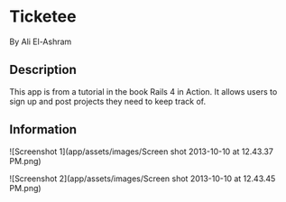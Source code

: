 # Ticketee

By Ali El-Ashram

## Description

This app is from a tutorial in the book Rails 4 in Action. It allows users to sign up and post projects they need to keep track of.

## Information

![Screenshot 1](app/assets/images/Screen shot 2013-10-10 at 12.43.37 PM.png)

![Screenshot 2](app/assets/images/Screen shot 2013-10-10 at 12.43.45 PM.png)

